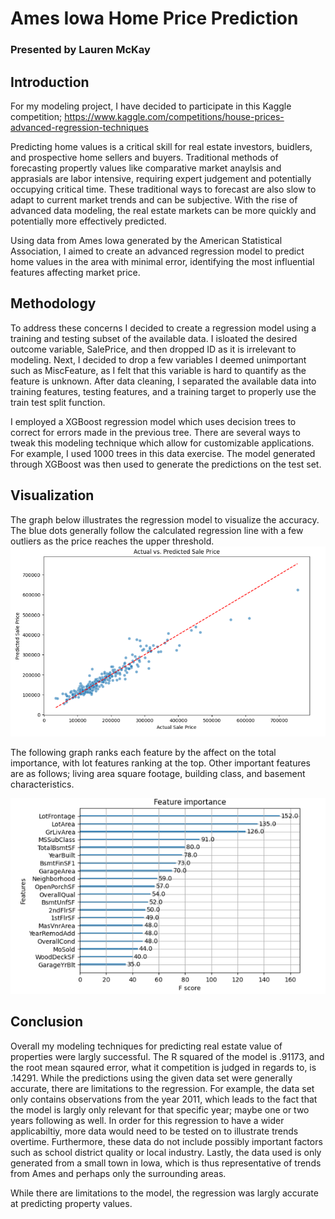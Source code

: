 # Ames Iowa Home Price Prediction
### Presented by Lauren McKay
## Introduction
For my modeling project, I have decided to participate in this Kaggle competition; https://www.kaggle.com/competitions/house-prices-advanced-regression-techniques 

Predicting home values is a critical skill for real estate investors, buidlers, and prospective home sellers and buyers. Traditional methods of forecasting propertly values like comparative market anaylsis and apprasials are labor intensive, requiring expert judgement and potentially occupying critical time. These traditional ways to forecast are also slow to adapt to current market trends and can be subjective. With the rise of advanced data modeling, the real estate markets can be more quickly and potentially more effectively predicted. 

 Using data from Ames Iowa generated by the American Statistical Association, I aimed to create an advanced regression model to predict home values in the area with minimal error, identifying the most influential features affecting market price. 
## Methodology
 To address these concerns I decided to create a regression model using a training and testing subset of the available data. I isloated the desired outcome variable, SalePrice, and then dropped ID as it is irrelevant to modeling. Next, I decided to drop a few variables I deemed unimportant such as MiscFeature, as I felt that this variable is hard to quantify as the feature is unknown. After data cleaning, I separated the available data into training features, testing features, and a training target to properly use the train test split function. 

I employed a XGBoost regression model which uses decision trees to correct for errors made in the previous tree. There are several ways to tweak this modeling technique which allow for customizable applications. For example, I used 1000 trees in this data exercise. The model generated through XGBoost was then used to generate the predictions on the test set. 

## Visualization
The graph below illustrates the regression model to visualize the accuracy. The blue dots generally follow the calculated regression line with a few outliers as the price reaches the upper threshold. 
![model](./images/regmodel.png) 

The following graph ranks each feature by the affect on the total importance, with lot features ranking at the top. Other important features are as follows; living area square footage, building class, and basement characteristics. 

![importance](./images/importance.png) 

## Conclusion

  Overall my modeling techniques for predicting real estate value of properties were largly successful. The R squared of the model is .91173, and the root mean sqaured error, what it competition is judged in regards to, is .14291. While the predictions using the given data set were generally accurate, there are limitations to the regression. For example, the data set only contains observations from the year 2011, which leads to the fact that the model is largly only relevant for that specific year; maybe one or two years following as well. In order for this regression to have a wider applicabiltiy, more data would need to be tested on to illustrate trends overtime. Furthermore, these data do not include possibly important factors such as school district quality or local industry. Lastly, the data used is only generated from a small town in Iowa, which is thus representative of trends from Ames and perhaps only the surrounding areas. 

While there are limitations to the model, the regression was largly accurate at predicting property values. 
